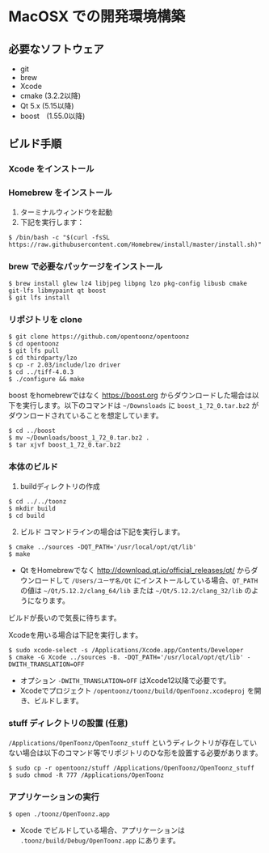 # MacOSX での開発環境構築

## 必要なソフトウェア

- git
- brew
- Xcode
- cmake (3.2.2以降)
- Qt 5.x (5.15以降)
- boost　(1.55.0以降)

## ビルド手順

### Xcode をインストール

### Homebrew をインストール

1. ターミナルウィンドウを起動
2. 下記を実行します：
```
$ /bin/bash -c "$(curl -fsSL https://raw.githubusercontent.com/Homebrew/install/master/install.sh)"
```

### brew で必要なパッケージをインストール

```
$ brew install glew lz4 libjpeg libpng lzo pkg-config libusb cmake git-lfs libmypaint qt boost
$ git lfs install
```

### リポジトリを clone

```
$ git clone https://github.com/opentoonz/opentoonz
$ cd opentoonz
$ git lfs pull
$ cd thirdparty/lzo
$ cp -r 2.03/include/lzo driver
$ cd ../tiff-4.0.3
$ ./configure && make
```

boost をhomebrewではなく https://boost.org からダウンロードした場合は以下を実行します。以下のコマンドは `~/Downsloads` に `boost_1_72_0.tar.bz2` がダウンロードされていることを想定しています。
```
$ cd ../boost
$ mv ~/Downloads/boost_1_72_0.tar.bz2 .
$ tar xjvf boost_1_72_0.tar.bz2
```

### 本体のビルド

1. buildディレクトリの作成
```
$ cd ../../toonz
$ mkdir build
$ cd build
```

2. ビルド
コマンドラインの場合は下記を実行します。
```
$ cmake ../sources -DQT_PATH='/usr/local/opt/qt/lib'
$ make
```
- Qt をHomebrewでなく http://download.qt.io/official_releases/qt/ からダウンロードして `/Users/ユーザ名/Qt` にインストールしている場合、`QT_PATH`の値は `~/Qt/5.12.2/clang_64/lib` または `~/Qt/5.12.2/clang_32/lib` のようになります。

ビルドが長いので気長に待ちます。

Xcodeを用いる場合は下記を実行します。
```
$ sudo xcode-select -s /Applications/Xcode.app/Contents/Developer
$ cmake -G Xcode ../sources -B. -DQT_PATH='/usr/local/opt/qt/lib' -DWITH_TRANSLATION=OFF
```
- オプション `-DWITH_TRANSLATION=OFF` はXcode12以降で必要です。
- Xcodeでプロジェクト `/opentoonz/toonz/build/OpenToonz.xcodeproj` を開き、ビルドします。

### stuff ディレクトリの設置 (任意)

`/Applications/OpenToonz/OpenToonz_stuff` というディレクトリが存在していない場合は以下のコマンド等でリポジトリのひな形を設置する必要があります。

```
$ sudo cp -r opentoonz/stuff /Applications/OpenToonz/OpenToonz_stuff
$ sudo chmod -R 777 /Applications/OpenToonz
```

### アプリケーションの実行

```
$ open ./toonz/OpenToonz.app
```

- Xcode でビルドしている場合、アプリケーションは　`.toonz/build/Debug/OpenToonz.app` にあります。